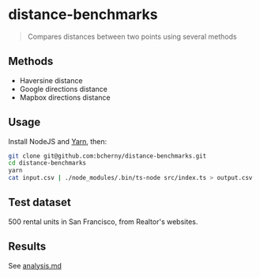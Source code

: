 # distance-benchmarks

> Compares distances between two points using several methods

## Methods

- Haversine distance
- Google directions distance
- Mapbox directions distance

## Usage

Install NodeJS and [Yarn](https://yarnpkg.com/en/), then:

```sh
git clone git@github.com:bcherny/distance-benchmarks.git
cd distance-benchmarks
yarn
cat input.csv | ./node_modules/.bin/ts-node src/index.ts > output.csv
```

## Test dataset

500 rental units in San Francisco, from Realtor's websites.

## Results

See [analysis.md](analysis.md)

